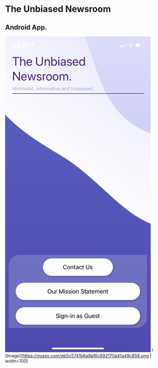 # The Unbiased Newsroom
## Android App.

![GitHub Logo](/display_images/1.PNG)
![Image](https://gyazo.com/eb5c5741b6a9a16c692170a41a49c858.png | width=100)
